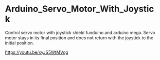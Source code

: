 # Arduino_Servo_Motor_With_Joystick
Control servo motor with joystick shield funduino and arduino mega. Servo motor stays in its final position and does not return with the joystick to the initial position.

https://youtu.be/xyJS5WtMVog
